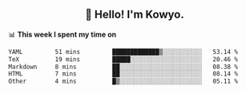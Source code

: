 <h2 align="center">👋 Hello! I'm Kowyo.</h2>

📊 **This week I spent my time on**
<!--START_SECTION:waka-->

```txt
YAML         51 mins         █████████████▒░░░░░░░░░░░   53.14 %
TeX          19 mins         █████░░░░░░░░░░░░░░░░░░░░   20.46 %
Markdown     8 mins          ██░░░░░░░░░░░░░░░░░░░░░░░   08.38 %
HTML         7 mins          ██░░░░░░░░░░░░░░░░░░░░░░░   08.14 %
Other        4 mins          █▒░░░░░░░░░░░░░░░░░░░░░░░   05.11 %
```

<!--END_SECTION:waka-->


